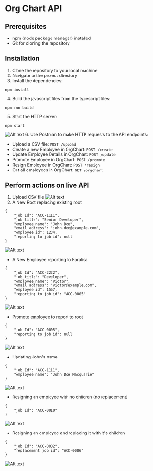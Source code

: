 # Org Chart API
## Prerequisites
- npm (node package manager) installed
- Git for cloning the repository

## Installation
1. Clone the repository to your local machine
2. Navigate to the project directory
3. Install the dependencies:
```
npm install
```
4. Build the javascript files from the typescript files:
```
npm run build
```
5. Start the HTTP server:
```
npm start
```
![Alt text](images/installation.png)
6. Use Postman to make HTTP requests to the API endpoints:
- Upload a CSV file:
  `POST /upload`
- Create a new Employee in OrgChart:
  `POST /create`
- Update Employee Details in OrgChart:
  `POST /update`
- Promote Employee in OrgChart:
  `POST /promote`
- Resign Employee in OrgChart:
  `POST /resign`
- Get all employees in OrgChart:
  `GET /orgchart`

## Perform actions on live API
1. Upload CSV file
![Alt text](images/upload.png)
2. A New Root replacing existing root
```
{
    "job Id": "ACC-1111",
    "job title": "Senior Developer",
    "employee name": "John Doe",
    "email address": "john.doe@example.com",
    "employee id": 1234,
    "reporting to job id": null
}
```
![Alt text](images/newroot.png)
- A New Employee reporting to Faralisa
```
{
    "job Id": "ACC-2222",
    "job title": "Developer",
    "employee name": "Victor",
    "email address": "victor@example.com",
    "employee id": 1567,
    "reporting to job id": "ACC-0005"
}
```
![Alt text](images/newemp.png)
- Promote employee to report to root
```
{
    "job Id": "ACC-0005",
    "reporting to job id": null
}
```
![Alt text](images/promoteemp.png)
- Updating John's name
```
{
    "job Id": "ACC-1111",
    "employee name": "John Doe Macquarie"
}
```
![Alt text](images/updatename.png)
- Resigning an employee with no children (no replacement)
```
{
    "job Id": "ACC-0010"
}
```
![Alt text](images/resignempwithnochildren.png)
- Resigning an employee and replacing it with it's children
```
{
    "job Id": "ACC-0002",
    "replacement job id": "ACC-0006"
}
```
![Alt text](images/resignreplacement.png)